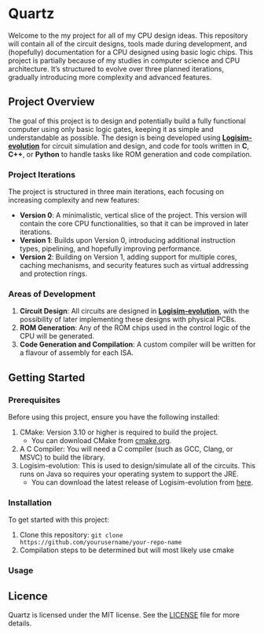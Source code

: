 # Quartz

Welcome to the my project for all of my CPU design ideas. This repository will contain all of the circuit designs, tools made during development, and (hopefully) documentation for a CPU designed using basic logic chips. This project is partially because of my studies in computer science and CPU architecture. It’s structured to evolve over three planned iterations, gradually introducing more complexity and advanced features.

## Project Overview

The goal of this project is to design and potentially build a fully functional computer using only basic logic gates, keeping it as simple and understandable as possible. The design is being developed using **[Logisim-evolution](https://github.com/logisim-evolution/logisim-evolution)** for circuit simulation and design, and code for tools written in **C**, **C++**, or **Python** to handle tasks like ROM generation and code compilation.

### Project Iterations

The project is structured in three main iterations, each focusing on increasing complexity and new features:

- **Version 0**: A minimalistic, vertical slice of the project. This version will contain the core CPU functionalities, so that it can be improved in later iterations.
- **Version 1**: Builds upon Version 0, introducing additional instruction types, pipelining, and hopefully improving performance.
- **Version 2**: Building on Version 1, adding support for multiple cores, caching mechanisms, and security features such as virtual addressing and protection rings.

### Areas of Development

1. **Circuit Design**: All circuits are designed in **[Logisim-evolution](https://github.com/logisim-evolution/logisim-evolution)**, with the possibility of later implementing these designs with physical PCBs.
2. **ROM Generation**: Any of the ROM chips used in the control logic of the CPU will be generated.
3. **Code Generation and Compilation**: A custom compiler will be written for a flavour of assembly for each ISA.

## Getting Started

### Prerequisites

Before using this project, ensure you have the following installed:

1. CMake: Version 3.10 or higher is required to build the project.
   - You can download CMake from [cmake.org](cmake.org).
2. A C Compiler: You will need a C compiler (such as GCC, Clang, or MSVC) to build the library.
3. Logisim-evolution: This is used to design/simulate all of the circuits. This runs on Java so requires your operating system to support the JRE.
   - You can download the latest release of Logisim-evolution from [here](https://github.com/logisim-evolution/logisim-evolution/releases/latest).

### Installation

To get started with this project:
1. Clone this repository: `git clone https://github.com/yourusername/your-repo-name`
2. Compilation steps to be determined but will most likely use cmake

### Usage



## Licence

Quartz is licensed under the MIT license. See the [LICENSE](https://github.com/jdf18/Quartz/blob/main/LICENSE) file for more details.